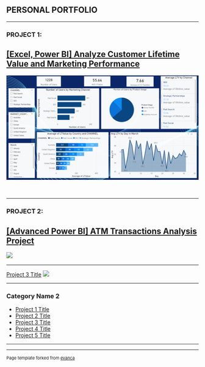 
## PERSONAL PORTFOLIO

---

### PROJECT 1: 

## [ [Excel, Power BI] Analyze Customer Lifetime Value and Marketing Performance](/sample_page)

[<img src="images/Cover Photo Upwork.png"/>](/sample_page)



<br>

---
### PROJECT 2: 
## [ [Advanced Power BI] ATM Transactions Analysis Project](/projectATM)
<img src="images/dummy_thumbnail.jpg?raw=true"/>

---
[Project 3 Title](http://example.com/)
<img src="images/dummy_thumbnail.jpg?raw=true"/>

---

### Category Name 2

- [Project 1 Title](http://example.com/)
- [Project 2 Title](http://example.com/)
- [Project 3 Title](http://example.com/)
- [Project 4 Title](http://example.com/)
- [Project 5 Title](http://example.com/)

---




---
<p style="font-size:11px">Page template forked from <a href="https://github.com/evanca/quick-portfolio">evanca</a></p>
<!-- Remove above link if you don't want to attibute -->
